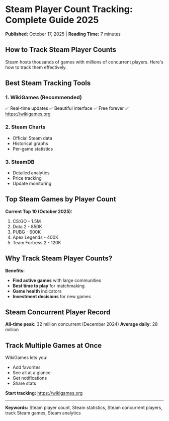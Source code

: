 # Steam Player Count Tracking: Complete Guide 2025

**Published:** October 17, 2025 | **Reading Time:** 7 minutes

## How to Track Steam Player Counts

Steam hosts thousands of games with millions of concurrent players. Here's how to track them effectively.

## Best Steam Tracking Tools

### 1. WikiGames (Recommended)
✅ Real-time updates
✅ Beautiful interface
✅ Free forever
✅ https://wikigames.org

### 2. Steam Charts
- Official Steam data
- Historical graphs
- Per-game statistics

### 3. SteamDB
- Detailed analytics
- Price tracking
- Update monitoring

## Top Steam Games by Player Count

**Current Top 10 (October 2025):**
1. CS:GO - 1.5M
2. Dota 2 - 850K
3. PUBG - 600K
4. Apex Legends - 400K
5. Team Fortress 2 - 120K

## Why Track Steam Player Counts?

**Benefits:**
- **Find active games** with large communities
- **Best time to play** for matchmaking
- **Game health** indicators
- **Investment decisions** for new games

## Steam Concurrent Player Record

**All-time peak:** 32 million concurrent (December 2024)
**Average daily:** 28 million

## Track Multiple Games at Once

WikiGames lets you:
- Add favorites
- See all at a glance
- Get notifications
- Share stats

**Start tracking:** https://wikigames.org

---

**Keywords:** Steam player count, Steam statistics, Steam concurrent players, track Steam games, Steam analytics
